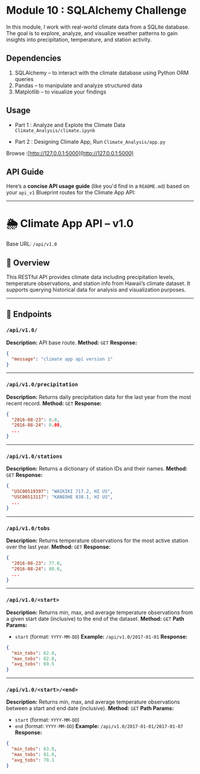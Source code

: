 # Module 10 : SQLAlchemy Challenge


In this module, I work with real-world climate data from a SQLite database. The goal is to explore, analyze, and visualize weather patterns to gain insights into precipitation, temperature, and station activity.

## Dependencies

1. SQLAlchemy – to interact with the climate database using Python ORM queries
2. Pandas – to manipulate and analyze structured data
3. Matplotlib – to visualize your findings

## Usage

* Part 1 : Analyze and Explote the Climate Data `Climate_Analysis/climate.ipynb`

* Part 2 : Designing Climate App, Run `Climate_Analysis/app.py`

Browse :[http://127.0.0.1:5000](http://127.0.0.1:5000)

## API Guide

Here’s a **concise API usage guide** (like you'd find in a `README.md`) based on your `api_v1` Blueprint routes for the Climate App API:

---

# 🌦️ Climate App API – v1.0

Base URL: `/api/v1.0`

## 📘 Overview

This RESTful API provides climate data including precipitation levels, temperature observations, and station info from Hawaii’s climate dataset. It supports querying historical data for analysis and visualization purposes.

---

## 📌 Endpoints

### `/api/v1.0/`

**Description:** API base route.
**Method:** `GET`
**Response:**

```json
{
  "message": "climate app api version 1"
}
```

---

### `/api/v1.0/precipitation`

**Description:** Returns daily precipitation data for the last year from the most recent record.
**Method:** `GET`
**Response:**

```json
{
  "2016-08-23": 0.0,
  "2016-08-24": 0.08,
  ...
}
```

---

###  `/api/v1.0/stations`

**Description:** Returns a dictionary of station IDs and their names.
**Method:** `GET`
**Response:**

```json
{
  "USC00519397": "WAIKIKI 717.2, HI US",
  "USC00513117": "KANEOHE 838.1, HI US",
  ...
}
```

---

###  `/api/v1.0/tobs`

**Description:** Returns temperature observations for the most active station over the last year.
**Method:** `GET`
**Response:**

```json
{
  "2016-08-23": 77.0,
  "2016-08-24": 80.0,
  ...
}
```

---

### `/api/v1.0/<start>`

**Description:** Returns min, max, and average temperature observations from a given start date (inclusive) to the end of the dataset.
**Method:** `GET`
**Path Params:**

* `start` (format: `YYYY-MM-DD`)
  **Example:** `/api/v1.0/2017-01-01`
  **Response:**

```json
{
  "min_tobs": 62.0,
  "max_tobs": 82.0,
  "avg_tobs": 69.5
}
```

---

### `/api/v1.0/<start>/<end>`

**Description:** Returns min, max, and average temperature observations between a start and end date (inclusive).
**Method:** `GET`
**Path Params:**

* `start` (format: `YYYY-MM-DD`)
* `end` (format: `YYYY-MM-DD`)
  **Example:** `/api/v1.0/2017-01-01/2017-01-07`
  **Response:**

```json
{
  "min_tobs": 63.0,
  "max_tobs": 81.0,
  "avg_tobs": 70.1
}
```